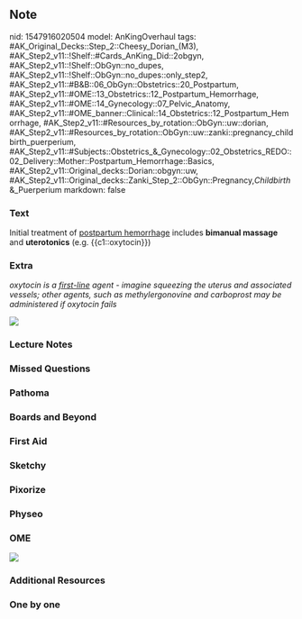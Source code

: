 ## Note
nid: 1547916020504
model: AnKingOverhaul
tags: #AK_Original_Decks::Step_2::Cheesy_Dorian_(M3), #AK_Step2_v11::!Shelf::#Cards_AnKing_Did::2obgyn, #AK_Step2_v11::!Shelf::ObGyn::no_dupes, #AK_Step2_v11::!Shelf::ObGyn::no_dupes::only_step2, #AK_Step2_v11::#B&B::06_ObGyn::Obstetrics::20_Postpartum, #AK_Step2_v11::#OME::13_Obstetrics::12_Postpartum_Hemorrhage, #AK_Step2_v11::#OME::14_Gynecology::07_Pelvic_Anatomy, #AK_Step2_v11::#OME_banner::Clinical::14_Obstetrics::12_Postpartum_Hemorrhage, #AK_Step2_v11::#Resources_by_rotation::ObGyn::uw::dorian, #AK_Step2_v11::#Resources_by_rotation::ObGyn::uw::zanki::pregnancy_childbirth_puerperium, #AK_Step2_v11::#Subjects::Obstetrics_&_Gynecology::02_Obstetrics_REDO::02_Delivery::Mother::Postpartum_Hemorrhage::Basics, #AK_Step2_v11::Original_decks::Dorian::obgyn::uw, #AK_Step2_v11::Original_decks::Zanki_Step_2::ObGyn::Pregnancy,_Childbirth_&_Puerperium
markdown: false

### Text
Initial treatment of <u>postpartum hemorrhage</u> includes
<b>bimanual massage</b> and <b>uterotonics</b> (e.g.
{{c1::oxytocin}})

### Extra
<i>oxytocin is a <u>first-line</u> agent - imagine squeezing the
uterus and associated vessels; other agents, such as
methylergonovine and carboprost may be administered if oxytocin
fails</i>
<div>
  <div>
    <i><img src="hmmmm%20(1).png"></i>
  </div>
</div>

### Lecture Notes


### Missed Questions


### Pathoma


### Boards and Beyond


### First Aid


### Sketchy


### Pixorize


### Physeo


### OME
<div class="ome-widget">
  <a href=
  "https://onlinemeded.org/spa/obstetrics/postpartum-hemorrhage/acquire?ref=anki">
  <img src="_OME_AnkiFlashcards_Lesson_3.png"></a>
</div>

### Additional Resources


### One by one

